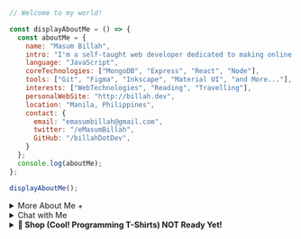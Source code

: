 
```javascript
// Welcome to my world!

const displayAboutMe = () => {
  const aboutMe = {
    name: "Masum Billah",
    intro: "I'm a self-taught web developer dedicated to making online dreams a reality.",
    language: "JavaScript",
    coreTechnologies: ["MongoDB", "Express", "React", "Node"],
    tools: ["Git", "Figma", "Inkscape", "Material UI", "and More..."],
    interests: ["WebTechnologies", "Reading", "Travelling"],
    personalWebSite: "http://billah.dev",
    location: "Manila, Philippines",
    contact: {
      email: "emasumbillah@gmail.com",
      twitter: "/eMasumBillah",
      GitHub: "/billahDotDev",
    }
  };
  console.log(aboutMe);
};

displayAboutMe();
```


<details> 
<summary>More About Me &#43;</summary>
  
```html
🙂 My Story:
I am passionate about JavaScript and web technologies. Before the pandemic, I was a struggling entrepreneur in the clothing industry.
'Cotton Logic' is a company where I hustled as a rainmaker. My business had its ups and downs, which were stressful, but I was learning
something new every day. During the pandemic, I decided to bring my passion into the business. Nowadays, two roles in my real-life game are:
'Web Development Service' and Rainmaking for 'Cotton Logic'. 

👩‍💻 I Speak:
English, Bangla(Native), Taglish, Hindi, and of course JavaScript!

🎓 Certification:
I'm a Bangladesh University of Engineering and Technology (BUET) certified full-stack web developer
on a journey of modern web mastery at the University of Helsinki.

```
</details>

<details> 
<summary>Chat with Me</summary>
<pre> 
There are times when you need someone to listen or give some advice. Book a slot to chat - anything from personal to career, 
Web Development, Graphic design, Digital Marketing, T-Shirt Business, and Mental Health.

<br />
The slots for May and June are fully booked. 
Availability for July will be announced in June on my Twitter account. You can fill out the <a href="https://app.grammarly.com/">Google Form</a> for the programming T-shirt business to get a quick response.
</pre>

</details>

<details>
<summary><strong>🛒 Shop (Cool! Programming T-Shirts) NOT Ready Yet!</strong></summary>

(Not yet ready! I'll upload the products soon...)

<br>
<br>

# Welcome to Cotton Logic 

<br>
<br>

<table>
  <tr>
    <td align="center">
      <img src="https://images.unsplash.com/photo-1581655353564-df123a1eb820?w=500&auto=format&fit=crop&q=60&ixlib=rb-4.0.3&ixid=M3wxMjA3fDB8MHxzZWFyY2h8M3x8dCUyMHNoaXJ0fGVufDB8fDB8fHww" width="200px">
      <br>
      <strong>JavaScript Men's T-shirt (JST)</strong>
      <br>
      Price: $0.00
    </td>
    <td align="center">
      <img src="https://m.me_.png" width="200px">
      <br>
      <strong>Python Men's T-shirt (PT)</strong>
      <br>
      Price: $0.00
    </td>
    <td align="center">
      <img src="https://m.me.png" width="200px">
      <br>
      <strong>Java Men's T-shirt (JT)</strong>
      <br>
      Price: $0.00
    </td>
    <td align="center">
      <img src="https://example.com/image4.png" width="200px">
      <br>
      <strong>Another T-shirt (AT)</strong>
      <br>
      Price: $0.00
    </td>
    <td align="center">
      <img src="https://example.com/image5.png" width="200px">
      <br>
      <strong>Yet Another T-shirt (YAT)</strong>
      <br>
      Price: $0.00
    </td>
  </tr>
  <tr>
    <td align="center">
      <img src="https://example.com/image6.png" width="200px">
      <br>
      <strong>And Another T-shirt (AAT)</strong>
      <br>
      Price: $0.00
    </td>
    <td align="center">
      <img src="https://example.com/image7.png" width="200px">
      <br>
      <strong>Cool T-shirt (CT)</strong>
      <br>
      Price: $0.00
    </td>
    <td align="center">
      <img src="https://example.com/image8.png" width="200px">
      <br>
      <strong>Awesome T-shirt (AT)</strong>
      <br>
      Price: $0.00
    </td>
    <td align="center">
      <img src="https://example.com/image9.png" width="200px">
      <br>
      <strong>Funky T-shirt (FT)</strong>
      <br>
      Price: $0.00
    </td>
    <td align="center">
      <img src="https://example.com/image10.png" width="200px">
      <br>
      <strong>Geeky T-shirt (GT)</strong>
      <br>
      Price: $0.00
    </td>
  </tr>
  <tr>
    <td align="center">
      <img src="https://example.com/image11.png" width="200px">
      <br>
      <strong>Unique T-shirt (UT)</strong>
      <br>
      Price: $0.00
    </td>
    <td align="center">
      <img src="https://example.com/image12.png" width="200px">
      <br>
      <strong>Special T-shirt (ST)</strong>
      <br>
      Price: $0.00
    </td>
    <td align="center">
      <img src="https://example.com/image13.png" width="200px">
      <br>
      <strong>Creative T-shirt (CT)</strong>
      <br>
      Price: $0.00
    </td>
    <td align="center">
      <img src="https://example.com/image14.png" width="200px">
      <br>
      <strong>Fun T-shirt (FT)</strong>
      <br>
      Price: $0.00
    </td>
    <td align="center">
      <img src="https://example.com/image15.png" width="200px">
      <br>
      <strong>Smart T-shirt (ST)</strong>
      <br>
      Price: $0.00
    </td>
  </tr>
  <tr>
    <td align="center">
      <img src="https://example.com/image16.png" width="200px">
      <br>
      <strong>Clever T-shirt (CT)</strong>
      <br>
      Price: $0.00
    </td>
    <td align="center">
      <img src="https://example.com/image17.png" width="200px">
      <br>
      <strong>Brilliant T-shirt (BT)</strong>
      <br>
      Price: $0.00
    </td>
    <td align="center">
      <img src="https://example.com/image18.png" width="200px">
      <br>
      <strong>Amazing T-shirt (AT)</strong>
      <br>
      Price: $0.00
    </td>
    <td align="center">
      <img src="https://example.com/image19.png" width="200px">
      <br>
      <strong>Excellent T-shirt (ET)</strong>
      <br>
      Price: $0.00
    </td>
    <td align="center">
      <img src="https://example.com/image20.png" width="200px">
      <br>
      <strong>Outstanding T-shirt (OT)</strong>
      <br>
      Price: $0.00
    </td>
  </tr>
</table>

<br>
<br>

### 🛒 How to Order

Ready to get your hands on these awesome products? Here's how:

Send a WhatsApp/telegram/Viber message with the following information:
- Product name and Code(s) or Screenshot(s)
- Quantity
- Shipping address

💸 We'll respond to confirm your order and provide payment instructions.

Or visit our online [store](google.com).

Happy shopping! 🎁
</details>

